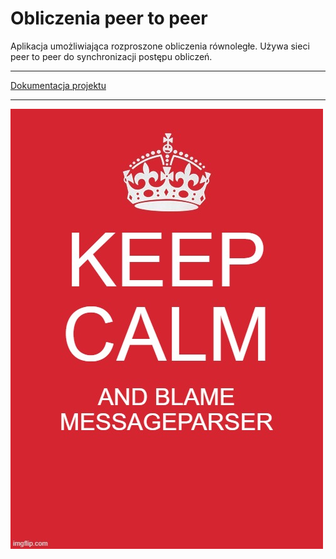 # Obliczenia peer to peer

Aplikacja umożliwiająca rozproszone obliczenia równoległe. Używa sieci peer to peer do synchronizacji postępu obliczeń. 

---

[Dokumentacja projektu](https://marszub.github.io/calculation-p2p/)

---

<img src="Keep calm.jpg">